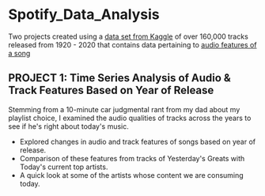 # Spotify_Data_Analysis

Two projects created using a [data set from Kaggle](https://www.kaggle.com/yamaerenay/spotify-dataset-19212020-160k-tracks) of over 160,000 tracks released from 1920 - 2020 that contains data pertaining to [audio features of a song](https://developer.spotify.com/documentation/web-api/reference/#endpoint-get-audio-features)


## PROJECT 1: Time Series Analysis of Audio & Track Features Based on Year of Release 

Stemming from a 10-minute car judgmental rant from my dad about my playlist choice, I examined the audio qualities of tracks across the years to see if he's right about today's music. 

* Explored changes in audio and track features of songs based on year of release.  
* Comparison of these features from tracks of Yesterday's Greats with Today's current top artists.
* A quick look at some of the artists whose content we are consuming today. 

